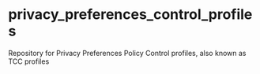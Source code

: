 # privacy_preferences_control_profiles
Repository for Privacy Preferences Policy Control profiles, also known as TCC profiles
